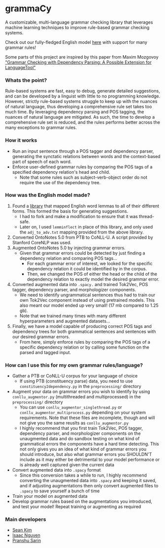 ﻿# grammaCy
A customizable, multi-language grammar checking library that leverages machine learning techniques to improve rule-based grammar checking systems. 

Check out our fully-fledged English model [here]() with support for many grammar rules!

Some parts of this project are inspired by this paper from Maxim Mozgovoy ["Grammar Checking with Dependency Parsing: A Possible Extension for LanguageTool"](https://mmozgovoy.dev/papers/mozgovoy11b.pdf)

### Whats the point?
Rule-based systems are fast, easy to debug, generate detailed suggestions, and can be developed by a linguist with little to no programming knowledge. However, strictly rule-based systems struggle to keep up with the nuances of natural language, thus developing a comprehensive rule set takes too much time. By leveraging dependency parsing and POS tagging, the nuances of natural language are mitigated. As such, the time to develop a comprehensive rule set is reduced, and the rules performs better across the many exceptions to grammar rules.  

### How it works
- Run an input sentence through a POS tagger and dependency parser, generating the synctatic relations between words and the context-based part of speech of each word.
- Enforce user-defined grammar rules by comparing the POS tags of a specified dependency relation's head and child.
    - Note that some rules such as subject-verb-object order do not require the use of the dependency tree.

### How was the English model made?
1. Found a [library](https://github.com/gutfeeling/word_forms/tree/master) that mapped English word lemmas to all of their different forms. This formed the basis for generating suggestions.
    - I had to fork and make a modification to ensure that it was thread-safe.
    - Later on, I used `lemminflect` in place of this library, and only used the `adj_to_adv.txt` mapping provided from the above library.
2. Converted OntoNotes 5.0 from PTB to CoNLL-U. A script provided by Stanford CoreNLP was used.
3. Augmented OntoNotes 5.0 by injecting grammar errors.
    - Given that grammar errors could be detected by just finding a dependency relation and comparing POS tags...
        - For each grammar error of interest, we looked for the specific dependency relation it could be identified by in the corpus.
        - Then, we changed the POS of either the head or the child of the dependency relation to exactly model the desired grammar error.
4. Converted augmented data into `.spacy.` and trained Tok2Vec, POS tagger, dependency parser, and morphologizer components.
    - We need to identify ungrammatical sentences thus had to train our own Tok2Vec component instead of using pretrained models. This also meant our model ended up very small! (17 mb compared to 1.25 gb).
    - Note that we trained many times with many different hyperparameters and augmented datasets...
6. Finally, we have a model capable of producing correct POS tags and dependency trees for both grammatical sentences and sentences with our desired grammar errors.
    - From here, simply enforce rules by comparing the POS tags of a specific dependency relation or by calling some function on the parsed and tagged input.

### How can I use this for my own grammar rules/language?
- Gather a PTB or CoNLL-U corpus for your language of choice
    - If using PTB (constituency parse) data, you need to use `constituency2dependency.py` in the `preprocessing/` directory
- Augment your data on grammar errors you wish to identify by using `conllu_augmentor.py` (multithreaded and multiprocessed) in the `preprocessing/` directory
    - You can use `conllu_augmentor_singlethread.py` or `conllu_augmentor_multiprocess.py` depending on your system requirements. Note that these files are incomplete, though and will not give you the same reuslts as `conllu_augmentor.py`
    - I highly recommend that you first train Tok2Vec, POS tagger, dependency parser, and morphologizer components on the unaugmented data and do sandbox testing on what kind of grammatical errors the components have a hard time detecting. This not only gives you an idea of what kind of grammar errors you should introduce, but also what grammar errors you SHOULDN'T include as it may either be detrimental to your model performance or is already well captured given the current data
- Convert augmented data into `.spacy` format
    - Since this conversion takes a while to run, I highly recommend converting the unaugmented data into `.spacy` and keeping it saved, and if adjusting augmentations then only convert augmented files to `.spacy` to save yourself a bunch of time
- Train your model on augmented data
- Develop grammar rules based on the augmentations you introduced, and test your model! Repeat training or augmenting as required

### Main developers
- [Sean Kim](https://github.com/skarokin/)
- [Isaac Nguyen](https://github.com/akuwuh)
- [Pranshu Sarin](https://github.com/PranshuS27)
